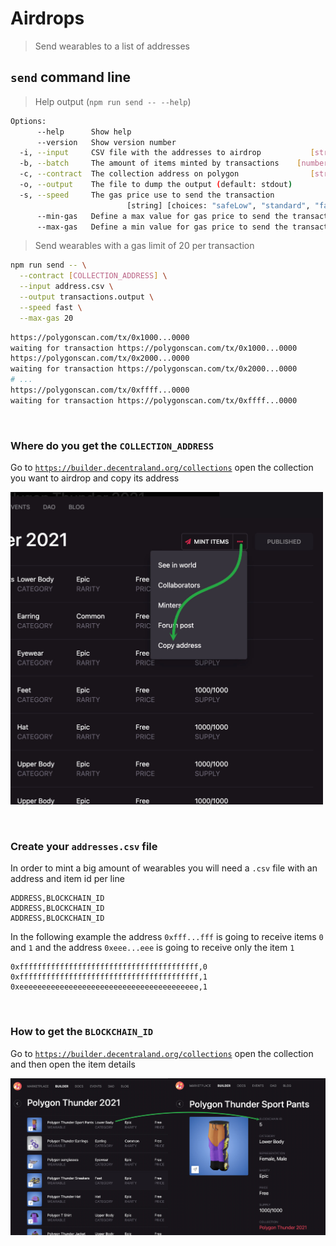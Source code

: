 # Airdrops

> Send wearables to a list of addresses

## `send` command line

> Help output (`npm run send -- --help`)

```bash
Options:
      --help      Show help                                                  [boolean]
      --version   Show version number                                        [boolean]
  -i, --input     CSV file with the addresses to airdrop           [string] [required]
  -b, --batch     The amount of items minted by transactions    [number] [default: 50]
  -c, --contract  The collection address on polygon                [string] [required]
  -o, --output    The file to dump the output (default: stdout)               [string]
  -s, --speed     The gas price use to send the transaction
                          [string] [choices: "safeLow", "standard", "fast", "fastest"]
      --min-gas   Define a max value for gas price to send the transaction    [number]
      --max-gas   Define a min value for gas price to send the transaction    [number]
```

> Send wearables with a gas limit of 20 per transaction

```bash
npm run send -- \
  --contract [COLLECTION_ADDRESS] \
  --input address.csv \
  --output transactions.output \
  --speed fast \
  --max-gas 20
```

```bash
https://polygonscan.com/tx/0x1000...0000
waiting for transaction https://polygonscan.com/tx/0x1000...0000
https://polygonscan.com/tx/0x2000...0000
waiting for transaction https://polygonscan.com/tx/0x2000...0000
# ...
https://polygonscan.com/tx/0xffff...0000
waiting for transaction https://polygonscan.com/tx/0xffff...0000
```

&nbsp;

### Where do you get the `COLLECTION_ADDRESS`

Go to [`https://builder.decentraland.org/collections`](https://builder.decentraland.org/collections) open the collection you want to airdrop and copy its address

<img src="../images/get-address.jpg" alt="get-address" width="500" />

&nbsp;

### Create your `addresses.csv` file

In order to mint a big amount of wearables you will need a `.csv` file with an address and item id per line

```csv
ADDRESS,BLOCKCHAIN_ID
ADDRESS,BLOCKCHAIN_ID
ADDRESS,BLOCKCHAIN_ID
```

In the following example the address `0xfff...fff` is going to receive items `0` and `1` and the address `0xeee...eee` is going to receive only the item `1`

```csv
0xffffffffffffffffffffffffffffffffffffffff,0
0xffffffffffffffffffffffffffffffffffffffff,1
0xeeeeeeeeeeeeeeeeeeeeeeeeeeeeeeeeeeeeeeee,1
```

&nbsp;

### How to get the `BLOCKCHAIN_ID`

Go to [`https://builder.decentraland.org/collections`](https://builder.decentraland.org/collections) open the collection and then open the item details

<img src="../images/get-blockchain-id.jpg" alt="get-blockchain-id"  />